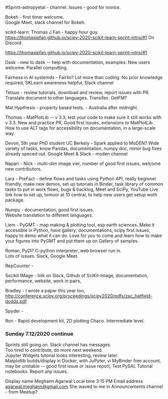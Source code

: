 
#Sprint-astropyetal - channel. 
Issues - good for novice.  

Bokeh - first timer welcome.  
Google Meet, slack channel for Bokeh.  


scikit-learn: Thomas J Fan  - happy hour guy.  
https://thomasjpfan.github.io/scipy-2020-scikit-learn-sprint-intro/#1
On Discord

https://thomasjpfan.github.io/scipy-2020-scikit-learn-sprint-intro/#1

Dask - new to dask -- help with documentation, examples:
New users welcome. Parallel computting.  

Fairness in AI systemds - Fairlin?  Lot more than coding. 
No prior knowledge required, SKLearn awareness helpful, Slack channel

Tetsuo - review tutorials, download and review, report issues with PR. 
Translate document to other languages. Transifex.  GetFM? 

Mat Hypthesis - property based tests. - Australia after midnight.

Thomas - MatPlotLib --  v 3.3, test your code to make sure it still works with v 3.3. 
New and practice PR, Good first issues, extensions to MatPlotLib.  How to use ALT tags for accessibility on documentation, in a large-scale way. 

Devon, 5th year PhD student UC Berkely - Spark applied to MoDEN?  Wide variety of tasks, know Pandas, documentation, numpy doc, minor bug fixes already speced out.  Google Meet & Slack - moden channel 

Napari - Nick - multi-dim image vier, number of good first issues, welcome new contributors.  

Lara - PreFact - define flows and tasks using Python API, really beginner friendly, make new demos, set up tutorials in Binder, task library of common tasks to put in work flows, bugs & backlog, Meet and SciPy, YouTube Live link how to set up, tomoor at 10 central, to help new users get setup woth package.  

Numpy - documentation, good first issues.  
Website translation to different languages.  

Liem - PyGMT - map making & plotting tool, esp earth sciences.  Make it accessible in Python, have gallery, documentations, scipy first issues, happy to demo what it can do.  Love for you to come and learn how to make your figures into PyGMT and put them up on Gallery of samples.  

Roman, PyDi?  C-python interpreter, web browser run in.  
Lots of issues.  Slack, Google Meet.  

RepCounter - 

Sscikit IMage - link on Slack, Github of SciKit-Image, documentation, performance, website, work in pairs, 

Bradley - I wrote a paper this year too, http://conference.scipy.org/proceedings/scipy2020/pdfs/zac_hatfield-dodds.pdf

Spyder - 

Ron - Rapid development kit, 2D plotting Chaco.  Intermediate level. 

### Sunday 7.12/2020 continue  

Sprints still going on.  Slack channel has messages.  
Too tired to contribute, do more next weekend.  
Jupyter Widgets tutorial looks interesting, review later.  
Matplotlib builds/display in Docker, with JuPyter, vi MyBinder free account, may be unstable -- good first issue or issue report, 
Test PySAL Tutorial notebooks. Report any issues.  

Display name
Meghann Agarwal
Local time
3:15 PM
Email address
agarwal.meghann@gmail.com
She waved to me in Announcements channel - from Meetup? 

